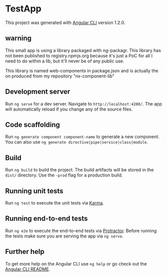 # TestApp

This project was generated with [Angular CLI](https://github.com/angular/angular-cli) version 1.2.0.

## warning

This small app is using a library packaged with ng-packagr. This library has not been published to registry.npmjs.org 
because it's just a PoC for all I need to do within a lib, but it'll never be of any public use.

This library is named web-components in package.json and is actually the on produced from my repository 
"nx-component-lib"

## Development server

Run `ng serve` for a dev server. Navigate to `http://localhost:4200/`. The app will automatically reload if you change any of the source files.

## Code scaffolding

Run `ng generate component component-name` to generate a new component. You can also use `ng generate directive|pipe|service|class|module`.

## Build

Run `ng build` to build the project. The build artifacts will be stored in the `dist/` directory. Use the `-prod` flag for a production build.

## Running unit tests

Run `ng test` to execute the unit tests via [Karma](https://karma-runner.github.io).

## Running end-to-end tests

Run `ng e2e` to execute the end-to-end tests via [Protractor](http://www.protractortest.org/).
Before running the tests make sure you are serving the app via `ng serve`.

## Further help

To get more help on the Angular CLI use `ng help` or go check out the [Angular CLI README](https://github.com/angular/angular-cli/blob/master/README.md).
